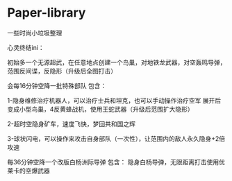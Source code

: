 # Paper-library
一些时尚小垃圾整理

心灵终结ini：

初始多一个无源超武，在任意地点创建一个鸟巢，对地铁龙武器，对空轰鸣导弹，范围反间谍，反隐形（升级后全图打击）

会每16分钟空降一批特殊部队
包含：

1-隐身维修治疗机器人，可以治疗士兵和坦克，也可以手动操作治疗空军
展开后变成小型鸟巢，4反黄蜂战机，使用王蛇武器（升级后范围扩大隐形）

2-超时空隐身矿车，速度飞快，梦回共和国之辉

3-球状闪电，可以操作来攻击自身部队（一次性），让范围内的敌人永久隐身+2倍攻速

每36分钟空降一个改版白杨洲际导弹
包含：
隐身白杨导弹，无限距离打击使用优莱卡的空爆武器
